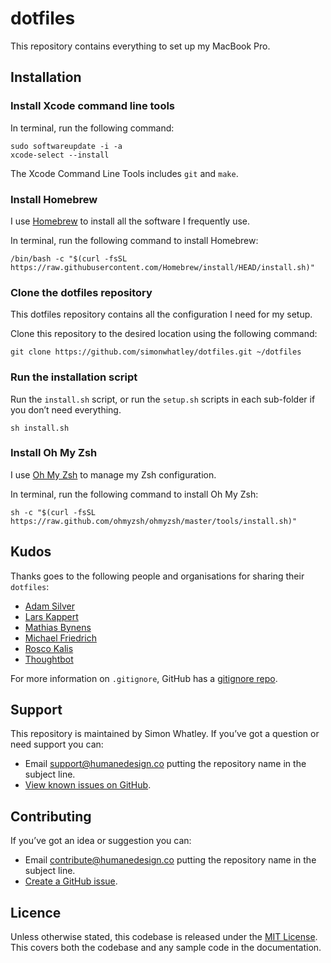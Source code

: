 # dotfiles

This repository contains everything to set up my MacBook Pro.

## Installation

### Install Xcode command line tools

In terminal, run the following command:

```
sudo softwareupdate -i -a
xcode-select --install
```

The Xcode Command Line Tools includes `git` and `make`.

### Install Homebrew

I use [Homebrew](https://brew.sh/) to install all the software I frequently use.

In terminal, run the following command to install Homebrew:

```
/bin/bash -c "$(curl -fsSL https://raw.githubusercontent.com/Homebrew/install/HEAD/install.sh)"
```

### Clone the dotfiles repository

This dotfiles repository contains all the configuration I need for my setup.

Clone this repository to the desired location using the following command:

```
git clone https://github.com/simonwhatley/dotfiles.git ~/dotfiles
```

### Run the installation script

Run the `install.sh` script, or run the `setup.sh` scripts in each sub-folder if you don’t need everything.

```
sh install.sh
```

### Install Oh My Zsh

I use [Oh My Zsh](https://ohmyz.sh/) to manage my Zsh configuration.

In terminal, run the following command to install Oh My Zsh:

```
sh -c "$(curl -fsSL https://raw.github.com/ohmyzsh/ohmyzsh/master/tools/install.sh)"
```

## Kudos

Thanks goes to the following people and organisations for sharing their `dotfiles`:

- [Adam Silver](https://github.com/adamsilver/dotfiles)
- [Lars Kappert](https://github.com/webpro/dotfiles)
- [Mathias Bynens](https://github.com/mathiasbynens/dotfiles)
- [Michael Friedrich](https://gitlab.com/dnsmichi/dotfiles)
- [Rosco Kalis](https://github.com/rkalis/dotfiles)
- [Thoughtbot](https://github.com/thoughtbot/dotfiles)

For more information on `.gitignore`, GitHub has a [gitignore repo](https://github.com/github/gitignore).

## Support

This repository is maintained by Simon Whatley. If you’ve got a question or need support you can:

* Email support@humanedesign.co putting the repository name in the subject line.
* [View known issues on GitHub](https://github.com/simonwhatley/dotfiles/issues).

## Contributing

If you’ve got an idea or suggestion you can:

* Email contribute@humanedesign.co putting the repository name in the subject line.
* [Create a GitHub issue](https://github.com/simonwhatley/dotfiles/issues).

## Licence

Unless otherwise stated, this codebase is released under the [MIT License](https://github.com/simonwhatley/dotfiles/blob/master/LICENSE). This covers both the codebase and any sample code in the documentation.
